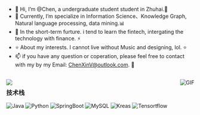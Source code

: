 - 👋 Hi, I’m @Chen, a undergraduate student student in Zhuhai.👋
- 👀 Currently, I’m specialize in Information Science、Knowledge Graph, Natural language processing, data mining.📊
- 🌱 In the short-term furture. i tend to learn the fintech, intergating the technology with finance. ⚡ 
- ⭐ About my interests. I cannot live without Music and designing, lol. ⭐
- 📫 if you have any question or coperation, please feel free to contact with my by my Email: ChenXinV@outlook.com. 🔧
<br/>
<img align="right" alt="GIF" src="https://raw.githubusercontent.com/JoeyBling/JoeyBling/master/pic/pusheencode.gif" />
<img align="left" src="https://github-readme-status.vercel.app/api?username=Chen-X666&show_icons=true&theme=tokyonight" />

### 技术栈

![Java](https://img.shields.io/badge/-Java-192133?style=flat-square&logo=java&logoColor=white)
![Python](https://img.shields.io/badge/-Python-192133?style=flat-square&logo=python&logoColor=white)
![SpringBoot](https://img.shields.io/badge/-SpringBoot-192133?style=flat-square&logo=spring&logoColor=white)
![MySQL](https://img.shields.io/badge/-MySQL-192133?style=flat-square&logo=mysql&logoColor=white)
![Kreas](https://img.shields.io/badge/-Kreas-192133?style=flat-square&logo=figma&logoColor=white)
![Tensortflow](https://img.shields.io/badge/-Tensortflow-192133?style=flat-square&logo=figma&logoColor=white)






